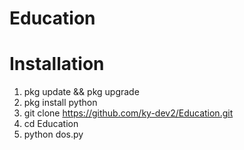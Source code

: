 # Education

# Installation
1. pkg update && pkg upgrade
2. pkg install python
3. git clone https://github.com/ky-dev2/Education.git
4. cd Education
5. python dos.py




